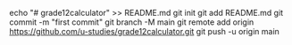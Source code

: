 echo "# grade12calculator" >> README.md
git init
git add README.md
git commit -m "first commit"
git branch -M main
git remote add origin https://github.com/u-studies/grade12calculator.git
git push -u origin main
